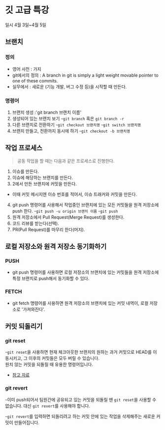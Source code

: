 # 깃 고급 특강

일시 4월 3일~4월 5일
## 브랜치

### 정의

  - 영어 사전 : 가지
  - git에서의 정의 : A branch in git is simply a light weight movable pointer to one of these commits.
  - 실무에서 : 새로운  (기능 개발, 버그 수정 등)을 시작할 때  만든다.




### 명령어
1. 브랜치 생성 :'git branch 브랜치 이름'
2. 생성되어 있는 브랜치 보기
 -`git branch` 혹은 `git branch -r`
3. 다른 브랜치로 전환하기
 -`git checkout 브랜치명`
 -`git switch 브랜치명`
4. 브랜치 만들고, 전환까지 동시에 하기
 -`git checkout -b 브랜치명`





 ## 작업 프로세스
 > 공동 작업을 할 때는 다음과 같은 프로세스로 진행한다.
 1. 이슈를 만든다. 
 2. 이슈에 해당하는 브랜치를 만든다.
 3. 2에서 만든 브랜치에 커밋을 만든다.
  - 이때 커밋 메시지엔 이슈 번호를 적어서, 이슈 트래커와 커밋을 만든다.
 4. git push 명령어를 사용해서 작업중인 브랜치에 있는 모든 커밋들을 원격 저장소에 push 한다.
  -`git push -u origin 브랜치 이름`
  -`git push`
5. 원격 저장소에서 Pull Request(Merge Request)를 생성한다.
6. 코드 리뷰를 받는다(선택).
7. PR(Pull Request)를 마무리 한다(머지). 

 ## 로컬 저장소와 원격 저장소 동기화하기

 ### PUSH
 - git push 명령어를 사용하면 로컬 저장소의 브랜치에 있는 커밋들을 원격 저장소에 특정 브랜치로 push해서 동기화할 수 있다.


 ### FETCH
 - git fetch 명령어를 사용하면 원격 저장소의 브랜치에 있는 커밋 내역이, 로컬 저장소로 '가져와진다'.



 ## 커밋 되돌리기
 ### git reset
-`git reset`을 사용하면 현재 체크아웃한 브랜치의 원하는  과거 커밋으로 HEAD를 이동시키고, 그 이후의 커밋들은 모두 버릴 수 있습니다.  
  원치 않는 커밋을 되돌릴 때 유용한 명령어입니다. 
  - [참고 자료](https://violet-bora-lee.github.io/git-tutorial/#reset)


 ### git revert
 -이미 push되어서 팀원간에 공유되고 있는 커밋을 되돌릴 땐 `git reset`을 사용할 수 없습니다. 대신 `git revert`를 사용해야 합니다.

 -`git revert`를 입력하면 되돌리려고 하는 커밋 안에 있는 작업을 삭제해주는 새로운 커밋이 만들어집니다. 
